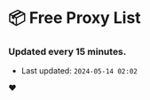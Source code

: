 # :package: Free Proxy List
### Updated every 15 minutes.

- Last updated: `2024-05-14 02:02`

:heart:
